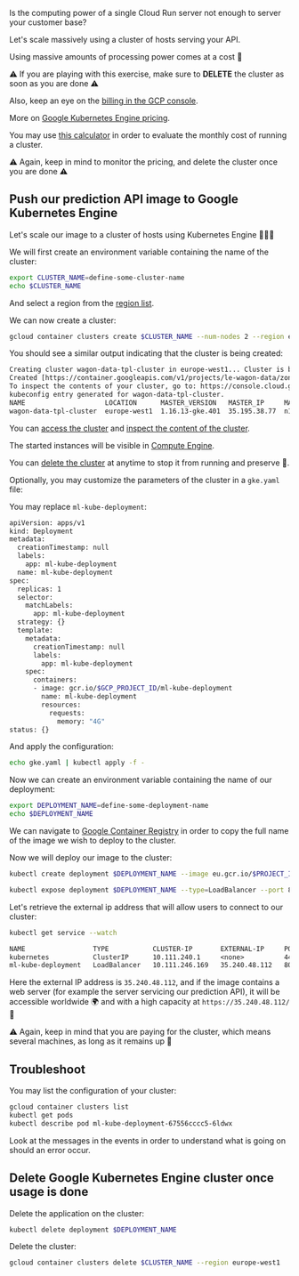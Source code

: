 
Is the computing power of a single Cloud Run server not enough to server your customer base?

Let's scale massively using a cluster of hosts serving your API.

Using massive amounts of processing power comes at a cost 💸

⚠️ If you are playing with this exercise, make sure to **DELETE** the cluster as soon as you are done ⚠️

Also, keep an eye on the [billing in the GCP console](https://console.cloud.google.com/billing).

More on [Google Kubernetes Engine pricing](https://cloud.google.com/kubernetes-engine/pricing).

You may use [this calculator](https://cloud.google.com/products/calculator) in order to evaluate the monthly cost of running a cluster.

⚠️ Again, keep in mind to monitor the pricing, and delete the cluster once you are done ⚠️

## Push our prediction API image to Google Kubernetes Engine

Let's scale our image to a cluster of hosts using Kubernetes Engine 🤖🤖🤖

We will first create an environment variable containing the name of the cluster:

``` bash
export CLUSTER_NAME=define-some-cluster-name
echo $CLUSTER_NAME
```

And select a region from the [region list](https://cloud.google.com/compute/docs/regions-zones).

We can now create a cluster:

``` bash
gcloud container clusters create $CLUSTER_NAME --num-nodes 2 --region europe-west1
```

You should see a similar output indicating that the cluster is being created:

``` txt
Creating cluster wagon-data-tpl-cluster in europe-west1... Cluster is being health-checked (master is healthy)...done.
Created [https://container.googleapis.com/v1/projects/le-wagon-data/zones/europe-west1/clusters/wagon-data-tpl-cluster].
To inspect the contents of your cluster, go to: https://console.cloud.google.com/kubernetes/workload_/gcloud/europe-west1/wagon-data-tpl-cluster?project=le-wagon-data
kubeconfig entry generated for wagon-data-tpl-cluster.
NAME                    LOCATION      MASTER_VERSION   MASTER_IP     MACHINE_TYPE   NODE_VERSION     NUM_NODES  STATUS
wagon-data-tpl-cluster  europe-west1  1.16.13-gke.401  35.195.38.77  n1-standard-1  1.16.13-gke.401  6          RUNNING
```

You can [access the cluster](https://console.cloud.google.com/kubernetes/list?project=le-wagon-data) and [inspect the content of the cluster](https://console.cloud.google.com/kubernetes/workload_/gcloud/europe-west1-c/wag-data-tpl-cluster?project=le-wagon-data).

The started instances will be visible in [Compute Engine](https://console.cloud.google.com/compute/instances).

You can [delete the cluster](https://console.cloud.google.com/kubernetes/list) at anytime to stop it from running and preserve 💸.

Optionally, you may customize the parameters of the cluster in a `gke.yaml` file:

You may replace `ml-kube-deployment`:

``` bash
apiVersion: apps/v1
kind: Deployment
metadata:
  creationTimestamp: null
  labels:
    app: ml-kube-deployment
  name: ml-kube-deployment
spec:
  replicas: 1
  selector:
    matchLabels:
      app: ml-kube-deployment
  strategy: {}
  template:
    metadata:
      creationTimestamp: null
      labels:
        app: ml-kube-deployment
    spec:
      containers:
      - image: gcr.io/$GCP_PROJECT_ID/ml-kube-deployment
        name: ml-kube-deployment
        resources:
          requests:
            memory: "4G"
status: {}
```

And apply the configuration:

``` bash
echo gke.yaml | kubectl apply -f -
```

Now we can create an environment variable containing the name of our deployment:

``` bash
export DEPLOYMENT_NAME=define-some-deployment-name
echo $DEPLOYMENT_NAME
```

We can navigate to [Google Container Registry](https://console.cloud.google.com/gcr/) in order to copy the full name of the image we wish to deploy to the cluster.

Now we will deploy our image to the cluster:

``` bash
kubectl create deployment $DEPLOYMENT_NAME --image eu.gcr.io/$PROJECT_ID/$DOCKER_IMAGE_NAME
```

``` bash
kubectl expose deployment $DEPLOYMENT_NAME --type=LoadBalancer --port 80 --target-port 5000
```

Let's retrieve the external ip address that will allow users to connect to our cluster:

```bash
kubectl get service --watch
```

``` txt
NAME                 TYPE           CLUSTER-IP       EXTERNAL-IP     PORT(S)        AGE
kubernetes           ClusterIP      10.111.240.1     <none>          443/TCP        19m
ml-kube-deployment   LoadBalancer   10.111.246.169   35.240.48.112   80:32076/TCP   48s
```

Here the external IP address is `35.240.48.112`, and if the image contains a web server (for example the server servicing our prediction API), it will be accessible worldwide 🌍 and with a high capacity at `https://35.240.48.112/` 🚀

⚠️ Again, keep in mind that you are paying for the cluster, which means several machines, as long as it remains up 💸

## Troubleshoot

You may list the configuration of your cluster:

``` bash
gcloud container clusters list
kubectl get pods
kubectl describe pod ml-kube-deployment-67556cccc5-6ldwx
```

Look at the messages in the events in order to understand what is going on should an error occur.

## Delete Google Kubernetes Engine cluster once usage is done

Delete the application on the cluster:

```bash
kubectl delete deployment $DEPLOYMENT_NAME
```

Delete the cluster:

```bash
gcloud container clusters delete $CLUSTER_NAME --region europe-west1
```

